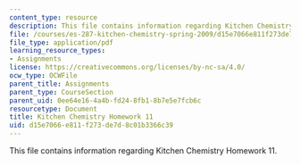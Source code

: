 ```yaml
---
content_type: resource
description: This file contains information regarding Kitchen Chemistry Homework 11.
file: /courses/es-287-kitchen-chemistry-spring-2009/d15e7066e811f273de7d8c01b3366c39_MITES_287S09_assn11_Week11.pdf
file_type: application/pdf
learning_resource_types:
- Assignments
license: https://creativecommons.org/licenses/by-nc-sa/4.0/
ocw_type: OCWFile
parent_title: Assignments
parent_type: CourseSection
parent_uid: 0ee64e16-4a4b-fd24-8fb1-8b7e5e7fcb6c
resourcetype: Document
title: Kitchen Chemistry Homework 11
uid: d15e7066-e811-f273-de7d-8c01b3366c39
---
```

This file contains information regarding Kitchen Chemistry Homework 11.